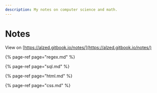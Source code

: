 ```yaml
---
description: My notes on computer science and math.
---
```


# Notes

View on [https://alzed.gitbook.io/notes/](https://alzed.gitbook.io/notes/)

{% page-ref page="regex.md" %}

{% page-ref page="sql.md" %}

{% page-ref page="html.md" %}

{% page-ref page="css.md" %}



